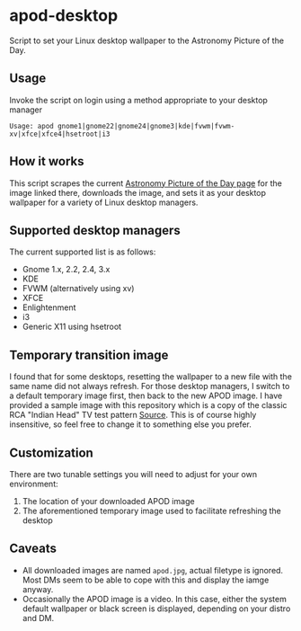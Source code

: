 # apod-desktop
Script to set your Linux desktop wallpaper to the Astronomy Picture of the Day.

## Usage
Invoke the script on login using a method appropriate to your desktop manager
```
Usage: apod gnome1|gnome22|gnome24|gnome3|kde|fvwm|fvwm-xv|xfce|xfce4|hsetroot|i3
```

## How it works
This script scrapes the current [Astronomy Picture of the Day page](https://apod.nasa.gov/apod/astropix.html) for the image linked there, downloads the image, and sets it as your desktop wallpaper for a variety of Linux desktop managers.

## Supported desktop managers
The current supported list is as follows:

* Gnome 1.x, 2.2, 2.4, 3.x
* KDE
* FVWM (alternatively using xv)
* XFCE
* Enlightenment
* i3
* Generic X11 using hsetroot

## Temporary transition image
I found that for some desktops, resetting the wallpaper to a new file with the same name did not always refresh. For those desktop managers, I switch to a default temporary image first, then back to the new APOD image. I have provided a sample image with this repository which is a copy of the classic RCA "Indian Head" TV test pattern [Source](https://en.wikipedia.org/wiki/File:RCA_Indian_Head_test_pattern.JPG). This is of course highly insensitive, so feel free to change it to something else you prefer.

## Customization
There are two tunable settings you will need to adjust for your own environment:
1. The location of your downloaded APOD image
2. The aforementioned temporary image used to facilitate refreshing the desktop

## Caveats
* All downloaded images are named `apod.jpg`, actual filetype is ignored. Most DMs seem to be able to cope with this and display the iamge anyway.
* Occasionally the APOD image is a video. In this case, either the system default wallpaper or black screen is displayed, depending on your distro and DM.
